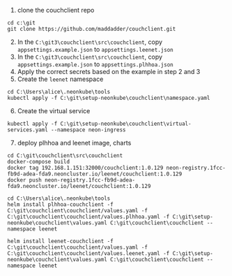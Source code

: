 1. clone the couchclient repo
```
cd c:\git
git clone https://github.com/maddadder/couchclient.git
```
2. In the `C:\git3\couchclient\src\couchclient`, copy `appsettings.example.json` to `appsettings.leenet.json`
3. In the `C:\git3\couchclient\src\couchclient`, copy `appsettings.example.json` to `appsettings.plhhoa.json`
4. Apply the correct secrets based on the example in step 2 and 3
5. Create the `leenet` namespace
```
cd C:\Users\alice\.neonkube\tools
kubectl apply -f C:\git\setup-neonkube\couchclient\namespace.yaml
```
6. Create the virtual service
```
kubectl apply -f C:\git\setup-neonkube\couchclient\virtual-services.yaml --namespace neon-ingress
```
7. deploy plhhoa and leenet image, charts 
```
cd C:\git\couchclient\src\couchclient
docker-compose build
docker tag 192.168.1.151:32000/couchclient:1.0.129 neon-registry.1fcc-fb9d-adea-fda9.neoncluster.io/leenet/couchclient:1.0.129
docker push neon-registry.1fcc-fb9d-adea-fda9.neoncluster.io/leenet/couchclient:1.0.129

cd C:\Users\alice\.neonkube\tools
helm install plhhoa-couchclient -f C:\git\couchclient\couchclient/values.yaml -f C:\git\couchclient\couchclient/values.plhhoa.yaml -f C:\git\setup-neonkube\couchclient\values.yaml C:\git\couchclient\couchclient --namespace leenet

helm install leenet-couchclient -f C:\git\couchclient\couchclient/values.yaml -f C:\git\couchclient\couchclient/values.leenet.yaml -f C:\git\setup-neonkube\couchclient\values.yaml C:\git\couchclient\couchclient --namespace leenet
```
